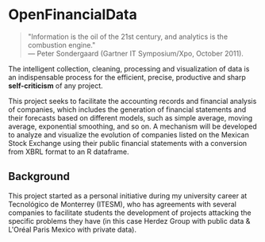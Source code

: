 # OpenFinancialData

> "Information is the oil of the 21st century, and analytics is the combustion engine."  
> — Peter Sondergaard (Gartner IT Symposium/Xpo, October 2011).

The intelligent collection, cleaning, processing and visualization of data is an indispensable process for the efficient, precise, productive and sharp **self-criticism** of any project. 

This project seeks to facilitate the accounting records and financial analysis of companies, which includes the generation of financial statements and their forecasts based on different models, such as simple average, moving average, exponential smoothing, and so on. A mechanism will be developed to analyze and visualize the evolution of companies listed on the Mexican Stock Exchange using their public financial statements with a conversion from XBRL format to an R dataframe.

## Background
This project started as a personal initiative during my university career at Tecnológico de Monterrey (ITESM), who has agreements with several companies to facilitate students the development of projects attacking the specific problems they have (in this case Herdez Group with public data & L'Oréal Paris Mexico with private data).